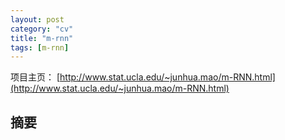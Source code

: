 ```yaml
---
layout: post
category: "cv"
title: "m-rnn"
tags: [m-rnn]
---
```


项目主页：
[http://www.stat.ucla.edu/~junhua.mao/m-RNN.html](http://www.stat.ucla.edu/~junhua.mao/m-RNN.html)

## 摘要

